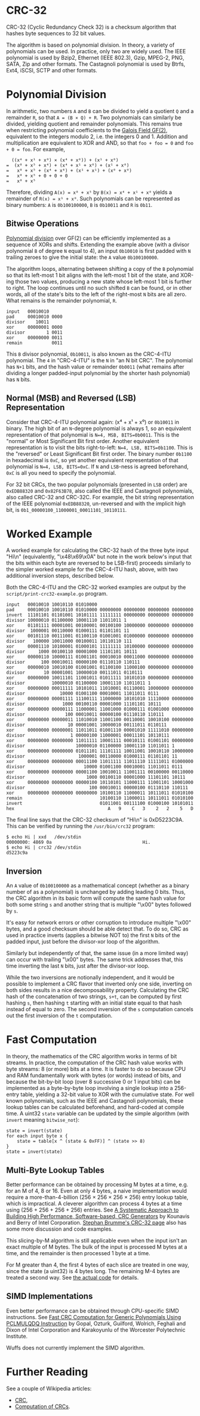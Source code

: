 # CRC-32

CRC-32 (Cyclic Redundancy Check 32) is a checksum algorithm that hashes byte
sequences to 32 bit values.

The algorithm is based on polynomial division. In theory, a variety of
polynomials can be used. In practice, only two are widely used. The IEEE
polynomial is used by Bzip2, Ethernet (IEEE 802.3), Gzip, MPEG-2, PNG, SATA,
Zip and other formats. The Castagnoli polynomial is used by Btrfs, Ext4, iSCSI,
SCTP and other formats.


# Polynomial Division

In arithmetic, two numbers `A` and `B` can be divided to yield a quotient `Q`
and a remainder `R`, so that `A = (B × Q) + R`. Two polynomials can similarly
be divided, yielding quotient and remainder polynomials. This remains true when
restricting polynomial coefficients to the [Galois Field
GF(2)](https://en.wikipedia.org/wiki/GF(2)), equivalent to the integers modulo
2, i.e. the integers 0 and 1. Addition and multiplication are equivalent to XOR
and AND, so that `foo + foo = 0` and `foo + 0 = foo`. For example,

```
  ((x⁴ + x¹ + x⁰) × (x⁴ + x⁰)) + (x¹ + x⁰)
=  (x⁸ + x⁵ + x⁴) + (x⁴ + x¹ + x⁰) + (x¹ + x⁰)
=   x⁸ + x⁵ + (x⁴ + x⁴) + (x¹ + x¹) + (x⁰ + x⁰)
=   x⁸ + x⁵ + 0 + 0 + 0
=   x⁸ + x⁵
```

Therefore, dividing `A(x) = x⁸ + x⁵` by `B(x) = x⁴ + x¹ + x⁰` yields a
remainder of `R(x) = x¹ + x⁰`. Such polynomials can be represented as binary
numbers: `A` is `0b100100000`, `B` is `0b10011` and `R` is `0b11`.


## Bitwise Operations

[Polynomial division](https://en.wikipedia.org/wiki/Polynomial_long_division)
over GF(2) can be efficiently implemented as a sequence of XORs and shifts.
Extending the example above (with a divisor polynomial `B` of degree `N` equal
to 4), an input `0b10010` is first padded with `N` trailing zeroes to give the
initial state: the `A` value `0b100100000`.

The algorithm loops, alternating between shifting a copy of the `B` polynomial
so that its left-most 1 bit aligns with the left-most 1 bit of the state, and
XOR-ing those two values, producing a new state whose left-most 1 bit is
further to right. The loop continues until no such shifted `B` can be found, or
in other words, all of the state's bits to the left of the right-most `N` bits
are all zero. What remains is the remainder polynomial, `R`.

```
input   00010010
pad     00010010 0000
divisor    10011
xor     00000001 0000
divisor        1 0011
xor     00000000 0011
remain           0011
```

This `B` divisor polynomial, `0b10011`, is also known as the CRC-4-ITU
polynomial. The `4` in "CRC-4-ITU" is the `N` in "an N bit CRC". The polynomial
has `N+1` bits, and the hash value or remainder `0b0011` (what remains after
dividing a longer padded-input polynomial by the shorter hash polynomial) has
`N` bits.


## Normal (MSB) and Reversed (LSB) Representation

Consider that CRC-4-ITU polynomial again: (x⁴ + x¹ + x⁰) or `0b10011` in
binary. The high bit of an `N`-degree polynomial is always 1, so an equivalent
representation of that polynomial is `N=4, MSB, BITS=0b0011`. This is the
"normal" or Most Significant Bit first order. Another equivalent representation
is to visit the bits right-to-left: `N=4, LSB, BITS=0b1100`. This is the
"reversed" or Least Significant Bit first order. The binary number `0b1100` in
hexadecimal is `0xC`, so yet another equivalent representation of that
polynomial is `N=4, LSB, BITS=0xC`. If `N` and `LSB`-ness is agreed beforehand,
`0xC` is all you need to specify the polynomial.

For 32 bit CRCs, the two popular polynomials (presented in `LSB` order) are
`0xEDB88320` and `0x82F63B78`, also called the IEEE and Castagnoli polynomials,
also called CRC-32 and CRC-32C. For example, the bit string representation of
the IEEE polynomial `0xEDB88320`, un-reversed and with the implicit high bit,
is `0b1_00000100_11000001_00011101_10110111`.


# Worked Example

A worked example for calculating the CRC-32 hash of the three byte input "Hi\n"
(equivalently, "\x48\x69\x0A" but note in the work below's input that the bits
within each byte are reversed to be LSB-first) proceeds similarly to the
simpler worked example for the CRC-4-ITU hash, above, with two additional
inversion steps, described below.

Both the CRC-4-ITU and the CRC-32 worked examples are output by the
`script/print-crc32-example.go` program.

```
input   00010010 10010110 01010000
pad     00010010 10010110 01010000 00000000 00000000 00000000 00000000
invert  11101101 01101001 10101111 11111111 00000000 00000000 00000000
divisor 10000010 01100000 10001110 11011011 1
xor     01101111 00001001 00100001 00100100 10000000 00000000 00000000
divisor  1000001 00110000 01000111 01101101 11
xor     00101110 00111001 01100110 01001001 01000000 00000000 00000000
divisor   100000 10011000 00100011 10110110 111
xor     00001110 10100001 01000101 11111111 10100000 00000000 00000000
divisor     1000 00100110 00001000 11101101 10111
xor     00000110 10000111 01001101 00010010 00011000 00000000 00000000
divisor      100 00010011 00000100 01110110 110111
xor     00000010 10010100 01001001 01100100 11000100 00000000 00000000
divisor       10 00001001 10000010 00111011 0110111
xor     00000000 10011101 11001011 01011111 10101010 00000000 00000000
divisor          10000010 01100000 10001110 11011011 1
xor     00000000 00011111 10101011 11010001 01110001 10000000 00000000
divisor             10000 01001100 00010001 11011011 0111
xor     00000000 00001111 11100111 11000000 10101010 11110000 00000000
divisor              1000 00100110 00001000 11101101 10111
xor     00000000 00000111 11000001 11001000 01000111 01001000 00000000
divisor               100 00010011 00000100 01110110 110111
xor     00000000 00000011 11010010 11001100 00110001 10010100 00000000
divisor                10 00001001 10000010 00111011 0110111
xor     00000000 00000001 11011011 01001110 00001010 11111010 00000000
divisor                 1 00000100 11000001 00011101 10110111
xor     00000000 00000000 11011111 10001111 00010111 01001101 00000000
divisor                   10000010 01100000 10001110 11011011 1
xor     00000000 00000000 01011101 11101111 10011001 10010110 10000000
divisor                    1000001 00110000 01000111 01101101 11
xor     00000000 00000000 00011100 11011111 11011110 11111011 01000000
divisor                      10000 01001100 00010001 11011011 0111
xor     00000000 00000000 00001100 10010011 11001111 00100000 00110000
divisor                       1000 00100110 00001000 11101101 10111
xor     00000000 00000000 00000100 10110101 11000111 11001101 10001000
divisor                        100 00010011 00000100 01110110 110111
xor     00000000 00000000 00000000 10100110 11000011 10111011 01010100
remain                             10100110 11000011 10111011 01010100
invert                             01011001 00111100 01000100 10101011
hex                                   A   9    C   3    2   2    5   D
```

The final line says that the CRC-32 checksum of "Hi\n" is 0xD5223C9A. This can
be verified by running the `/usr/bin/crc32` program:

```
$ echo Hi | xxd   /dev/stdin
00000000: 4869 0a                                  Hi.
$ echo Hi | crc32 /dev/stdin
d5223c9a
```


## Inversion

An `A` value of `0b100100000` as a mathematical concept (whether as a binary
number of as a polynomial) is unchanged by adding leading 0 bits. Thus, the CRC
algorithm in its basic form will compute the same hash value for both some
string `s` and another string that is multiple "\x00" bytes followed by `s`.

It's easy for network errors or other corruption to introduce multiple "\x00"
bytes, and a good checksum should be able detect that. To do so, CRC as used in
practice inverts (applies a bitwise NOT to) the first `N` bits of the padded
input, just before the divisor-xor loop of the algorithm.

Similarly but independently of that, the same issue (in a more limited way) can
occur with trailing "\x00" bytes. The same trick addresses that, this time
inverting the last `N` bits, just after the divisor-xor loop.

While the two inversions are notionally independent, and it would be possible
to implement a CRC flavor that inverted only one side, inverting on both sides
results in a nice decomposability property. Calculating the CRC hash of the
concatenation of two strings, `s+t`, can be computed by first hashing `s`, then
hashing `t` starting with an initial state equal to that hash instead of equal
to zero. The second inversion of the `s` computation cancels out the first
inversion of the `t` computation.


# Fast Computation

In theory, the mathematics of the CRC algorithm works in terms of bit streams.
In practice, the computation of the CRC hash value works with byte streams: 8
(or more) bits at a time. It is faster to do so because CPU and RAM
fundamentally work with bytes (or words) instead of bits, and because the
bit-by-bit loop (over 8 successive 0 or 1 input bits) can be implemented as a
byte-by-byte loop involving a single lookup into a 256-entry table, yielding a
32-bit value to XOR with the cumulative state. For well known polynomials, such
as the IEEE and Castagnoli polynomials, these lookup tables can be calculated
beforehand, and hard-coded at compile time. A uint32 `state` variable can be
updated by the simple algorithm (with `invert` meaning `bitwise_not`):

```
state = invert(state)
for each input byte x {
    state = table[x ^ (state & 0xFF)] ^ (state >> 8)
}
state = invert(state)
```


## Multi-Byte Lookup Tables

Better performance can be obtained by processing M bytes at a time, e.g. for an
M of 4, 8 or 16. Even at only 4 bytes, a naive implementation would require a
more-than-4-billion (256 × 256 × 256 × 256) entry lookup table, which is
impractical. A cleverer algorithm can process 4 bytes at a time using (256 +
256 + 256 + 256) entries. See [A Systematic Approach to Building High
Performance, Software-based, CRC
Generators](https://web.archive.org/web/20060515024705/http://www.intel.com/technology/comms/perfnet/download/CRC_generators.pdf)
by Kounavis and Berry of Intel Corporation. [Stephan Brumme's CRC-32
page](https://create.stephan-brumme.com/crc32/#slicing-by-16-overview) also has
some more discussion and code examples.

This slicing-by-M algorithm is still applicable even when the input isn't an
exact multiple of M bytes. The bulk of the input is processed M bytes at a
time, and the remainder is then processed 1 byte at a time.

For M greater than 4, the first 4 bytes of each slice are treated in one way,
since the state (a uint32) is 4 bytes long. The remaining M-4 bytes are treated
a second way. See [the actual code](./common_crc32.wuffs) for details.


## SIMD Implementations

Even better performance can be obtained through CPU-specific SIMD instructions.
See [Fast CRC Computation for Generic Polynomials Using PCLMULQDQ
Instruction](https://www.intel.com/content/dam/www/public/us/en/documents/white-papers/fast-crc-computation-generic-polynomials-pclmulqdq-paper.pdf)
by Gopal, Ozturk, Guilford, Wolrich, Feghali and Dixon of Intel Corporation and
Karakoyunlu of the Worcester Polytechnic Institute.

Wuffs does not currently implement the SIMD algorithm.


# Further Reading

See a couple of Wikipedia articles:

- [CRC](https://en.wikipedia.org/wiki/Cyclic_redundancy_check),
- [Computation of
  CRCs](https://en.wikipedia.org/wiki/Computation_of_cyclic_redundancy_checks).

